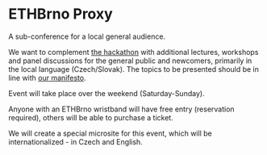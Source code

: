 # ETHBrno Proxy

A sub-conference for a local general audience.

We want to complement [the hackathon](../hackathon.md) with additional lectures, workshops and panel discussions for the general public and newcomers, primarily in the local language (Czech/Slovak). The topics to be presented should be in line with [our manifesto](../#manifesto).

Event will take place over the weekend (Saturday-Sunday).

Anyone with an ETHBrno wristband will have free entry (reservation required), others will be able to purchase a ticket.

We will create a special microsite for this event, which will be internationalized - in Czech and English.
